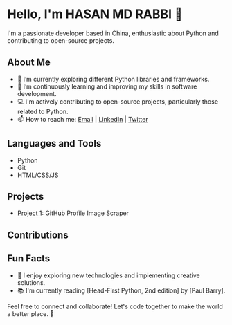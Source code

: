 # Hello, I'm HASAN MD RABBI 👋

I'm a passionate developer based in China, enthusiastic about Python and contributing to open-source projects. 

## About Me

- 🔭 I’m currently exploring different Python libraries and frameworks.
- 🌱 I’m continuously learning and improving my skills in software development.
- 💻 I'm actively contributing to open-source projects, particularly those related to Python.
- 📫 How to reach me: [Email](rabbihasancny@gmail.com) | [LinkedIn](https://www.linkedin.com/in/imrabbihasan/) | [Twitter](https://twitter.com/imrabbihasan)

## Languages and Tools

- Python
- Git
- HTML/CSS/JS

## Projects

- [Project 1](https://github.com/imrabbihasan/BasicWebScraping.git): GitHub Profile Image Scraper

## Contributions

## Fun Facts

- 🎨 I enjoy exploring new technologies and implementing creative solutions.
- 📚 I'm currently reading [Head-First Python, 2nd edition] by [Paul Barry].

Feel free to connect and collaborate! Let's code together to make the world a better place. 🚀
